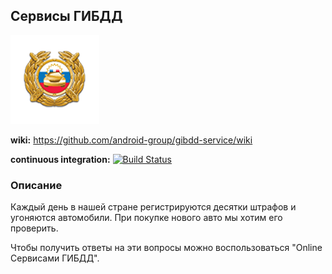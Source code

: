 ## Cервисы ГИБДД

![logo](https://github.com/android-group/gibdd-service/blob/master/app/src/main/res/drawable/logo.png?raw=true)

**wiki:** https://github.com/android-group/gibdd-service/wiki

**continuous integration:** [![Build Status](https://travis-ci.org/android-group/gibdd-service.svg?branch=master)](https://travis-ci.org/android-group/gibdd-service)

### Описание
Каждый день в нашей стране регистрируются десятки штрафов и угоняются автомобили.
При покупке нового авто мы хотим его проверить.

Чтобы получить ответы на эти вопросы можно воспользоваться "Online Сервисами ГИБДД".
